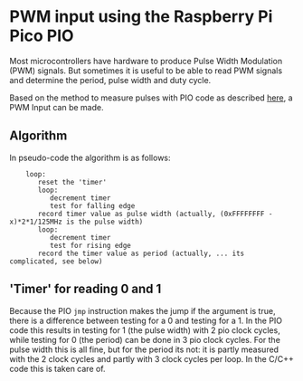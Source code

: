 # PWM input using the Raspberry Pi Pico PIO 

Most microcontrollers have hardware to produce Pulse Width Modulation (PWM) signals. But sometimes it is useful to be able to read PWM signals and determine the period, pulse width and duty cycle.

Based on the method to measure pulses with PIO code as described [here](https://github.com/GitJer/HC-SR04), a PWM Input can be made.

## Algorithm

In pseudo-code the algorithm is as follows:

```
    loop:
       reset the 'timer'
       loop: 
          decrement timer
          test for falling edge 
       record timer value as pulse width (actually, (0xFFFFFFFF - x)*2*1/125MHz is the pulse width)
       loop:
          decrement timer
          test for rising edge
       record the timer value as period (actually, ... its complicated, see below)
```

## 'Timer' for reading 0 and 1

Because the PIO `jmp` instruction makes the jump if the argument is true, there is a difference between testing for a 0 and testing for a 1. In the PIO code this results in testing for 1 (the pulse width) with 2 pio clock cycles, while testing for 0 (the period) can be done in 3 pio clock cycles. For the pulse width this is all fine, but for the period its not: it is partly measured with the 2 clock cycles and partly with 3 clock cycles per loop. In the C/C++ code this is taken care of.
